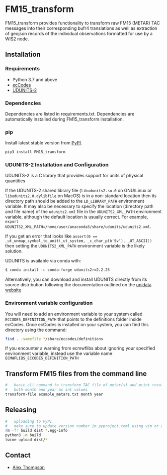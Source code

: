 # FM15_transform

FM15_transform provides functionality to transform raw FM15 (METAR) TAC messages
into their corresponding bufr4 translations as well as extraction of geojson records
of the individual observations formatted for use by a WIS2 node.

## Installation

### Requirements
- Python 3.7 and above
- [ecCodes](https://confluence.ecmwf.int/display/ECC)
- [UDUNITS-2](https://www.unidata.ucar.edu/software/udunits/)

### Dependencies

Dependencies are listed in requirements.txt. Dependencies are automatically installed during FM15_transform installation.

### pip

Install latest stable version from [PyPI](https://pypi.org/project/FM15_transform).

```bash
pip3 install FM15_transform
```

### UDUNITS-2 Installation and Configuration

UDUNITS-2 is a C library that provides support for units of physical quantities

If the UDUNITS-2 shared library file (```libudunits2.so.0``` on GNU/Linux or ```libudunits2.0.dylibfile``` on MacOS) is in a non-standard location then its directory path should be added to the ```LD_LIBRARY_PATH``` environment variable. It may also be necessary to specify the location (directory path and file name) of the ```udunits2.xml``` file in the ```UDUNITS2_XML_PATH``` environment variable, although the default location is usually correct. For example, ```export UDUNITS2_XML_PATH=/home/user/anaconda3/share/udunits/udunits2.xml```.

If you get an error that looks like ```assert(0 == _ut_unmap_symbol_to_unit(_ut_system, _c_char_p(b'Sv'), _UT_ASCII))``` then setting the ```UDUNITS2_XML_PATH``` environment variable is the likely solution.

UDUNITS is available via conda with:

```bash
$ conda install -c conda-forge udunits2>=2.2.25
```

Alternatively, you can download and install UDUNITS directly from its source distribution following the documentation outlined
on the [unidata website](https://docs.unidata.ucar.edu/udunits/current/#Source)

### Environment variable configuration

You will need to add an environment variable to your system called ```ECCODES_DEFINITION_PATH``` that points to the definitions
folder inside ecCodes. Once ecCodes is installed on your system, you can find this directory using the command:

```bash
find . -samefile */share/eccodes/definitions
```

If you encounter a warning from ecmwflibs about ignoring your specified environment variable, instead use the variable name ```ECMWFLIBS_ECCODES_DEFINITION_PATH```

## Transform FM15 files from the command line

```bash
#   basic cli command to transform TAC file of metar(s) and print resulting geojson records
#   both month and year as int values
transform-file example_metars.txt month year
```

## Releasing

```bash
#   uploading to PyPI
#   make sure to update version number in pyproject.toml using vim or another IDE
rm -fr build dist *.egg-info
python3 -m build
twine upload dist/*
```

## Contact

* [Alex Thompson](https://github.com/aothompson)
